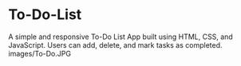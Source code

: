 # To-Do-List
A simple and responsive To-Do List App built using HTML, CSS, and JavaScript. Users can add, delete, and mark tasks as completed.
images/To-Do.JPG
